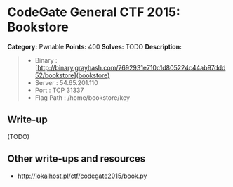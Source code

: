 # CodeGate General CTF 2015: Bookstore

**Category:** Pwnable
**Points:** 400
**Solves:** TODO
**Description:** 

> - Binary : [http://binary.grayhash.com/7692931e710c1d805224c44ab97ddd52/bookstore](bookstore)
> - Server : 54.65.201.110
> - Port : TCP 31337
> - Flag Path : /home/bookstore/key

## Write-up

(TODO)

## Other write-ups and resources

* <http://lokalhost.pl/ctf/codegate2015/book.py>